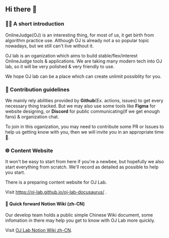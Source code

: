 ## Hi there 👋

<!--

**Here are some ideas to get you started:**

🙋‍♀️ A short introduction - what is your organization all about?
🌈 Contribution guidelines - how can the community get involved?
👩‍💻 Useful resources - where can the community find your docs? Is there anything else the community should know?
🍿 Fun facts - what does your team eat for breakfast?
🧙 Remember, you can do mighty things with the power of [Markdown](https://docs.github.com/github/writing-on-github/getting-started-with-writing-and-formatting-on-github/basic-writing-and-formatting-syntax)
-->

### 🙋‍♀️ A short introduction

OnlineJudge(OJ) is an interesting thing, for most of us, it get birth from algorithm practice use.
Although OJ is already not a so popular topic nowadays, but we still can't live without it.

OJ lab is an oganization which aims to build stable/flex/interest OnlineJudge tools & applications.
We are taking many modern tech into OJ lab, so it will be very polished & very friendly to use.

We hope OJ lab can be a place which can create unlimit possiblity for you.

### 🌈 Contribution guidelines

We mainly rely abilities provided by **Github**(Ex. actions, issues) to get every necessary thing tracked.
But we may also use some tools like **Figma** for website designing, or **Discord** for public communicating(If we get enough fans) & organization chat.

To join in this oganization, you may need to contribute some PR or Issues to help us getting know with you, then we will invite you in an appropriate time🎉.

### 🌐 Content Website

It won't be easy to start from here if you're a newbee, but hopefully we also start everything from scratch.
We'll record as detailed as possible to help you start.

There is a preparing content website for OJ Lab.

Visit https://oj-lab.github.io/oj-lab-docusaurus/ .

#### 📖 Quick forward Notion Wiki (zh-CN)

Our develop team holds a public simple Chinese Wiki document, some infomation in there may help you get to know with OJ Lab more quickly.

Visit [OJ Lab Notion Wiki zh-CN](https://oj-lab.notion.site/f4d168062e554f179a49d28132d8fa3e?v=4ed8c5935eca4fc1a4feae61f7e4d019).
